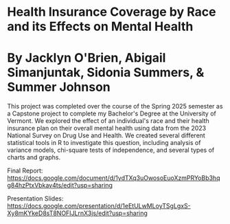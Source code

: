 # Health Insurance Coverage by Race and its Effects on Mental Health
# By Jacklyn O'Brien, Abigail Simanjuntak, Sidonia Summers, & Summer Johnson

This project was completed over the course of the Spring 2025 semester as a Capstone project to complete my Bachelor's Degree at the University of Vermont. We explored the effect of an individual's race and their health insurance plan on their overall mental health using data from the 2023 National Survey on Drug Use and Health. We created several different statistical tools in R to investigate this question, including analysis of variance models, chi-square tests of independence, and several types of charts and graphs.

Final Report: https://docs.google.com/document/d/1ydTXq3uOwosoEuoXzmPRYoBb3hqg84hzPtxVbkav4ts/edit?usp=sharing

Presentation Slides: https://docs.google.com/presentation/d/1eEtULwMLoyTSgLgxS-Xy8mKYkeD8sT8NOFIJLrnX3js/edit?usp=sharing
